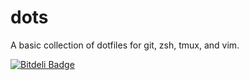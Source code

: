 dots
====

A basic collection of dotfiles for git, zsh, tmux, and vim.


[![Bitdeli Badge](https://d2weczhvl823v0.cloudfront.net/ajtulloch/dots/trend.png)](https://bitdeli.com/free "Bitdeli Badge")

